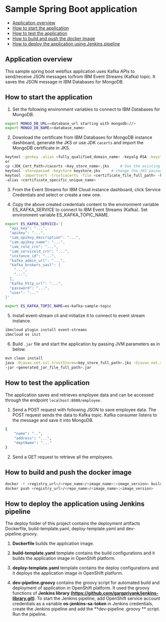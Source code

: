 # Sample Spring Boot application

- [Application overview](#application-overview)
- [How to start the application](#how-to-start-the-application)
- [How to test the application](#how-to-test-the-application)
- [How to build and push the docker image](#how-to-build-and-push-the-docker-image)
- [How to deploy the application using Jenkins pipeline](#how-to-deploy-the-application-using-jenkins-pipeline)

## Application overview

This sample spring boot webflux application uses Kafka APIs to send/receive JSON messages to/from IBM Event Streams (Kafka) topic. 
It saves the JSON message in IBM Databases for MongoDB. 

## How to start the application

1. Set the following environment variables to connect to IBM Databases for MongoDB.

```bash
export MONGO_DB_URL=<database_url starting with mongodb://>
export MONGO_DB_NAME=<database_name>
```

2. Download the certificate from IBM Databases for MongoDB instance dashboard, generate the JKS or use JDK `cacerts` and import the MongoDB 
certificate in JKS.

```bash
keytool -genkey -alias <fully_qualified_domain_name> -keyalg RSA -keystore <key_store_name>.jks -keysize 2048
or
cp <JDK_Cert_Path>/cacerts <key_store_name>.jks     # Use the existing JDK cacerts as JKS.
keytool -storepasswd -keystore keystore.jks     # change the JKS password.
keytool -importcert -trustcacerts -file <certificate_file_full_path> -keystore <key_store_name>.jks -storepass <key_store_password> \
-alias <certificate_specific_unique_name>
```

3. From the Event Streams for IBM Cloud instance dashboard, click Service Credentials and select or create a new one.

4. Copy the above created credentials content to the environment variable ES_KAFKA_SERVICE to connect to IBM Event Streams (Kafka). 
Set environment variable ES_KAFKA_TOPIC_NAME.

```bash
export ES_KAFKA_SERVICE='{
  "api_key": "...",
  "apikey": "...",
  "iam_apikey_description": "...",
  "iam_apikey_name": "...",
  "iam_role_crn": "...",
  "iam_serviceid_crn": "...",
  "instance_id": "...",
  "kafka_admin_url": "...",
  "kafka_brokers_sasl": [
    "...",
    "...",
  ],
  "kafka_http_url": "...",
  "password": "...",
  "user": "..."
}'

export ES_KAFKA_TOPIC_NAME=es-kafka-sample-topic
```

5. Install event-stream cli and initialize it to connect to event stream instance.

```bash
ibmcloud plugin install event-streams
ibmcloud es init
```

6. Build `.jar` file and start the application by passing JVM parameters as in below.

```bash
mvn clean install
java -Djavax.net.ssl.trustStore=<key_store_full_path>.jks -Djavax.net.ssl.trustStorePassword=<key_store_password> \
-jar <generated_jar_file_full_path>.jar
```

## How to test the application

The application saves and retrieves employee data and can be accessed through the endpoint `localhost:8080/employee`.
1. Send a POST request with following JSON to save employee data. The POST request sends the data to Kafka topic. 
Kafka consumer listens to the message and save it into MongoDB.

```bash
{
	"name": "..",
	"address": "...",
	"deptName": "..."
}
```

2. Send a GET request to retrieve all the employees.

## How to build and push the docker image

```bash
docker -t <registry_url>/<repo_name>/<image_name>:<image_version> build .
docker push <registry_url>/<repo_name>/<image_name>:<image_version>
```

## How to deploy the application using Jenkins pipeline

The deploy folder of this project contains the deployment artifacts Dockerfile, build-template.yaml, deploy-template.yaml and dev-pipeline.groovy.

1. **Dockerfile** builds the application image.

2. **build-template.yaml** template contains the build configurations and it builds the application image in OpenShift platform.

3. **deploy-template.yaml** template contains the deploy configurations and it deploys the application image in OpenShift platform.

4. **dev-pipeline.groovy** contains the groovy script for automated build and deployment of application in OpenShift platform. It used the groovy
   functions of **Jenkins library (https://github.com/gargpriyank/jenkins-library.git)**. To start the Jenkins pipeline, add OpenShift service account
   credentials as a variable **os-jenkins-sa-token** in Jenkins credentials, create the Jenkins pipeline and add the **dev-pipeline .groovy
   ** script. Run the pipeline.
